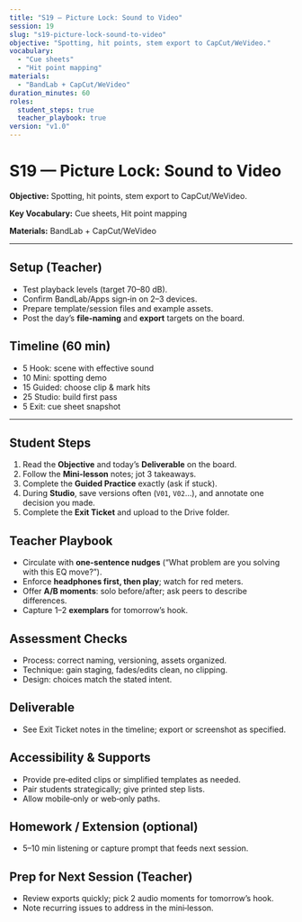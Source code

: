 ```yaml
---
title: "S19 — Picture Lock: Sound to Video"
session: 19
slug: "s19-picture-lock-sound-to-video"
objective: "Spotting, hit points, stem export to CapCut/WeVideo."
vocabulary:
  - "Cue sheets"
  - "Hit point mapping"
materials:
  - "BandLab + CapCut/WeVideo"
duration_minutes: 60
roles:
  student_steps: true
  teacher_playbook: true
version: "v1.0"
---
```


# S19 — Picture Lock: Sound to Video

**Objective:** Spotting, hit points, stem export to CapCut/WeVideo.

**Key Vocabulary:** Cue sheets, Hit point mapping  

**Materials:** BandLab + CapCut/WeVideo

---

## Setup (Teacher)
- Test playback levels (target 70–80 dB).  
- Confirm BandLab/Apps sign‑in on 2–3 devices.  
- Prepare template/session files and example assets.  
- Post the day’s **file‑naming** and **export** targets on the board.

## Timeline (60 min)
- 5 Hook: scene with effective sound
- 10 Mini: spotting demo
- 15 Guided: choose clip & mark hits
- 25 Studio: build first pass
- 5 Exit: cue sheet snapshot

---

## Student Steps
1. Read the **Objective** and today’s **Deliverable** on the board.
2. Follow the **Mini‑lesson** notes; jot 3 takeaways.
3. Complete the **Guided Practice** exactly (ask if stuck).
4. During **Studio**, save versions often (`V01`, `V02`…), and annotate one decision you made.
5. Complete the **Exit Ticket** and upload to the Drive folder.

## Teacher Playbook
- Circulate with **one-sentence nudges** (“What problem are you solving with this EQ move?”).
- Enforce **headphones first, then play**; watch for red meters.
- Offer **A/B moments**: solo before/after; ask peers to describe differences.
- Capture 1–2 **exemplars** for tomorrow’s hook.

## Assessment Checks
- Process: correct naming, versioning, assets organized.
- Technique: gain staging, fades/edits clean, no clipping.
- Design: choices match the stated intent.

## Deliverable
- See Exit Ticket notes in the timeline; export or screenshot as specified.

## Accessibility & Supports
- Provide pre‑edited clips or simplified templates as needed.
- Pair students strategically; give printed step lists.
- Allow mobile‑only or web‑only paths.

## Homework / Extension (optional)
- 5–10 min listening or capture prompt that feeds next session.

## Prep for Next Session (Teacher)
- Review exports quickly; pick 2 audio moments for tomorrow’s hook.
- Note recurring issues to address in the mini‑lesson.

